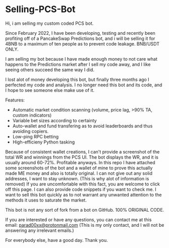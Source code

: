 # Selling-PCS-Bot
Hi, i am selling my custom coded PCS bot.

Since February 2022, I have been developing, testing and recently been profiting off of a PancakeSwap Predictions bot, and i will be selling it for 4BNB to a maximum of ten people as to prevent code leakage. BNB/USDT ONLY.

I am selling my bot because I have made enough money to not care what happens to the Predictions market after I sell my code away, and I like seeing others succeed the same way I did.

I lost alot of money developing this bot, but finally three months ago I perfected my code and analysis. I no longer need this bot and its code, and I hope to see someone else make use of it.

Features:
- Automatic market condition scanning (volume, price lag, >90% TA, custom indicators)
- Variable bet sizes according to certainty
- Auto-wallet and fund transfering as to avoid leaderboards and thus avoiding copiers.
- Low-ping RPC betting
- High-efficieny Python tasking

Because of consistent wallet creations, I can't provide a screenshot of the total WR and winnings from the PCS UI. The bot displays the WR, and it is usually around 60-72%. Profitable anyways. In this repo I have attached some screenshots of the bot and a wallet of mine to prove this actually made ME money and also is totally original. I can not give out any solid addresses, I want to stay unknown. (This is why alot of information is removed) If you are uncomfortable with this fact, you are welcome to click off this page. I can also provide code snippets if you want to check me. I want to sell this bot quickly as to not warrant any unwanted attention to the methods it uses to saturate the market.

This bot is not any sort of fork from a bot on GitHub. 100% ORIGINAL CODE.

If you are interested or have any questions, you can contact me at this email: parad00xx@protonmail.com 
(This is my only contact, and I will not be answering any irrelevant emails.)

For everybody else, have a good day. Thank you.
